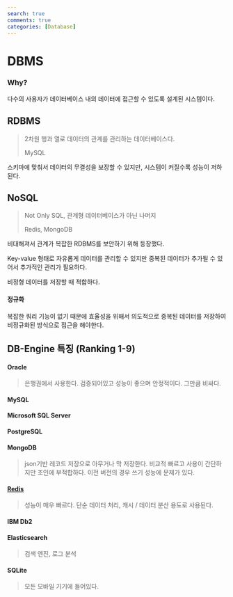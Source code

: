 ```yaml
---
search: true
comments: true
categories: [Database]
---
```



# DBMS

### Why?

다수의 사용자가 데이터베이스 내의 데이터에 접근할 수 있도록 설계된 시스템이다. 

## RDBMS

> 2차원 행과 열로 데이터의 관계를 관리하는 데이터베이스다.
>
> MySQL

스키마에 맞춰서 데이터의 무결성을 보장할 수 있지만, 시스템이 커질수록 성능이 저하된다.



## NoSQL

> Not Only SQL, 관계형 데이터베이스가 아닌 나머지
>
> Redis, MongoDB

 비대해져서 관계가 복잡한 RDBMS를 보안하기 위해 등장했다.

Key-value 형태로 자유롭게 데이터를 관리할 수 있지만 중복된 데이터가 추가될 수 있어서 추가적인 관리가 필요하다.

비정형 데이터를 저장할 때 적합하다.

#### 정규화

복잡한 쿼리 기능이 없기 때문에 효율성을 위해서 의도적으로 중복된 데이터를 저장하여 비정규화된 방식으로 접근을 해야한다.





## DB-Engine 특징 (Ranking 1-9)

#### Oracle

> 은행권에서 사용한다. 검증되어있고 성능이 좋으며 안정적이다. 그만큼 비싸다. 

#### MySQL

#### Microsoft SQL Server

#### PostgreSQL

#### MongoDB

> json기반 레코드 저장으로 아무거나 막 저장한다. 비교적 빠르고 사용이 간단하지만 조인에 부적합하다. 이전 버전의 경우 쓰기 성능에 문제가 있다.

#### [Redis](https://chaeeun037.github.io/redis/)

> 성능이 매우 빠르다. 단순 데이터 처리, 캐시 / 데이터 분산 용도로 사용된다.

#### IBM Db2

#### Elasticsearch

> 검색 엔진, 로그 분석

#### SQLite

> 모든 모바일 기기에 들어있다.

